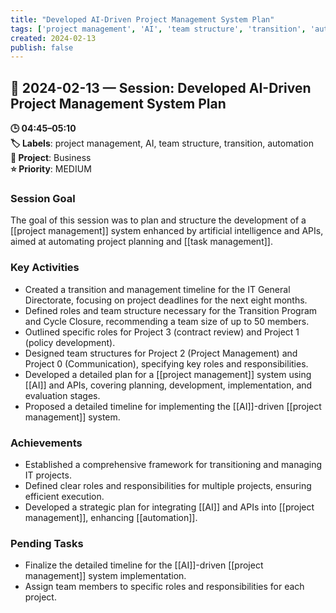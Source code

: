 ```yaml
---
title: "Developed AI-Driven Project Management System Plan"
tags: ['project management', 'AI', 'team structure', 'transition', 'automation']
created: 2024-02-13
publish: false
---
```


## 📅 2024-02-13 — Session: Developed AI-Driven Project Management System Plan

**🕒 04:45–05:10**  
**🏷️ Labels**: project management, AI, team structure, transition, automation  
**📂 Project**: Business  
**⭐ Priority**: MEDIUM  


### Session Goal
The goal of this session was to plan and structure the development of a [[project management]] system enhanced by artificial intelligence and APIs, aimed at automating project planning and [[task management]].

### Key Activities
- Created a transition and management timeline for the IT General Directorate, focusing on project deadlines for the next eight months.
- Defined roles and team structure necessary for the Transition Program and Cycle Closure, recommending a team size of up to 50 members.
- Outlined specific roles for Project 3 (contract review) and Project 1 (policy development).
- Designed team structures for Project 2 (Project Management) and Project 0 (Communication), specifying key roles and responsibilities.
- Developed a detailed plan for a [[project management]] system using [[AI]] and APIs, covering planning, development, implementation, and evaluation stages.
- Proposed a detailed timeline for implementing the [[AI]]-driven [[project management]] system.

### Achievements
- Established a comprehensive framework for transitioning and managing IT projects.
- Defined clear roles and responsibilities for multiple projects, ensuring efficient execution.
- Developed a strategic plan for integrating [[AI]] and APIs into [[project management]], enhancing [[automation]].

### Pending Tasks
- Finalize the detailed timeline for the [[AI]]-driven [[project management]] system implementation.
- Assign team members to specific roles and responsibilities for each project.
